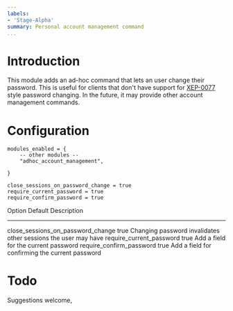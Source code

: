 ```yaml
---
labels:
- 'Stage-Alpha'
summary: Personal account management command
...
```


Introduction
============

This module adds an ad-hoc command that lets an user change their
password. This is useful for clients that don't have support for
[XEP-0077](http://xmpp.org/extensions/xep-0077.html) style password
changing. In the future, it may provide other account management
commands.

Configuration
=============

    modules_enabled = {
        -- other modules --
        "adhoc_account_management",

    }

    close_sessions_on_password_change = true
    require_current_password = true
    require_confirm_password = true

  Option                                  Default   Description
  --------------------------------------- --------- ----------------------------------------------------------------
  close\_sessions\_on\_password\_change   true      Changing password invalidates other sessions the user may have
  require\_current\_password              true      Add a field for the current password
  require\_confirm\_password              true      Add a field for confirming the current password

Todo
====

Suggestions welcome,
